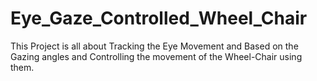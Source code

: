 # Eye_Gaze_Controlled_Wheel_Chair
This Project is all about Tracking the Eye Movement and Based on the Gazing angles and Controlling the movement of the Wheel-Chair using them.
